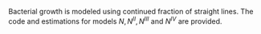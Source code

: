 Bacterial growth is modeled using continued fraction of straight lines.
The code and estimations for models $N,N^{II},N^{III}$ and $N^{IV}$ are provided.
